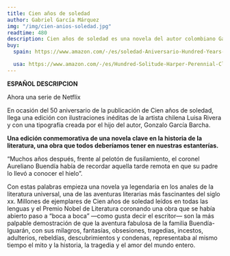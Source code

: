 ```yaml
---
title: Cien años de soledad
author: Gabriel García Márquez
img: "/img/cien-anios-soledad.jpg"
readtime: 480
description: Cien años de soledad es una novela del autor colombiano Gabriel García Márquez, publicada en 1967. La obra narra la historia de la familia Buendía y su influencia en la vida de la población de Macondo. La novela explora temas como el amor, la muerte, la locura y la historia de la humanidad, y se centra en la idea de que el tiempo es una fuerza que transforma todo.
buy:
  spain: https://www.amazon.com/-/es/soledad-Aniversario-Hundred-Years-Solitude/dp/0525562443?crid=L5HEI29M9NYD&dib=eyJ2IjoiMSJ9.6OtueZ2SyPeF12Hvd8iHSh03P-fxO_3Iv8Ad9zMgdtbHk4dRu1T65vl_-Ua1wAy2exA2kK5Pdr4N1gc1PfP3Oz8NobAJX47AweFRGDrEiYt4-db45ZM7OGqy-Mtt8AedQNq5TDUZTUFjG4LKl1m8BnkEeKRbGdrDWuiwSWtfZk4FTfp67m8K69u_PDHvUcRq3GnHM5q5qE_ipj50hBIMY_blKalioDH_UyV-px7FTT0.vmAnIWPdW57j2XnnYImLAi95lqLAE7fzNja3ISOvm4s&dib_tag=se&keywords=cien+a%C3%B1os+de+soledad+gabriel+garcia+marquez&qid=1738468388&sprefix=cien+%2Caps%2C267&sr=8-1

  usa: https://www.amazon.com/-/es/Hundred-Solitude-Harper-Perennial-Classics/dp/0060883286?crid=H9KKQRS1VCTL&dib=eyJ2IjoiMSJ9.g2hyWyIYGWXWOLUjXbgKu2vf2O3BsBjfvNt-hC-rjiQvrmT4UC_KacsY62dJ80Tp451JrClltUbeRAjCOY56xAnU3QJbO41bN_auJZWYeyDhPi4aOAgq0l8UhiDzmGZQq8YIdwVkND4BWFzJqPTh4aStIoiI2KncxjVWRbItGUl3BdvUjQUJELoIadFmHmzc0lOJhUu13fObHekA-atSBpEYBPuXD86cgygkcfB0DME.KiagxdgQkVrIEYjud4RniNpxLGThOt7jmUDgvroce-M&dib_tag=se&keywords=cien+a%C3%B1os+de+soledad+gabriel+garcia+marquez+english&qid=1738468444&sprefix=cien+a%C3%B1os+de+soledad+gabriel+garcia+marquez+%2Caps%2C220&sr=8-1
---
```


**ESPAÑOL DESCRIPCION**

Ahora una serie de Netflix

En ocasión del 50 aniversario de la publicación de Cien años de soledad, llega una edición con ilustraciones inéditas de la artista chilena Luisa Rivera y con una tipografía creada por el hijo del autor, Gonzalo García Barcha.

**Una edición conmemorativa de una novela clave en la historia de la literatura, una obra que todos deberíamos tener en nuestras estanterías.**

“Muchos años después, frente al pelotón de fusilamiento, el coronel Aureliano Buendía había de recordar aquella tarde remota en que su padre lo llevó a conocer el hielo”.

Con estas palabras empieza una novela ya legendaria en los anales de la literatura universal, una de las aventuras literarias más fascinantes del siglo xx. Millones de ejemplares de Cien años de soledad leídos en todas las lenguas y el Premio Nobel de Literatura coronando una obra que se había abierto paso a “boca a boca” —como gusta decir el escritor— son la más palpable demostración de que la aventura fabulosa de la familia Buendía-Iguarán, con sus milagros, fantasías, obsesiones, tragedias, incestos, adulterios, rebeldías, descubrimientos y condenas, representaba al mismo tiempo el mito y la historia, la tragedia y el amor del mundo entero.
